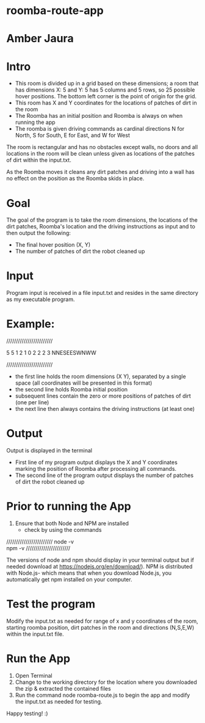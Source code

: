 # roomba-route-app
# Amber Jaura

# Intro 


- This room is divided up in a grid based on these dimensions; a room that has dimensions X: 5 and Y: 5 has 5 columns and 5 rows, so 25 possible hover positions. The bottom left corner is the point of origin for the grid.
- This room has X and Y coordinates for the locations of patches of dirt in the room
- The Roomba has an initial position and Roomba is always on when running the app
- The roomba is given driving commands as cardinal directions N for North, S for South, E for East, and W for West

The room is rectangular and has no obstacles except walls, no doors and all locations in the room will be clean unless given as locations of the patches of dirt within the input.txt.

As the Roomba moves it cleans any dirt patches and driving into a wall has no effect on the position as the Roomba skids in place.

# Goal
The goal of the program is to take the room dimensions, the locations of the dirt patches, Roomba's location and the driving instructions as input and to then output the following:

- The final hover position (X, Y)
- The number of patches of dirt the robot cleaned up

# Input
Program input is received in a file input.txt and resides in the same directory as my executable program.

# Example:
////////////////////////

5 5
1 2
1 0
2 2
2 3
NNESEESWNWW

//////////////////////// 

- the first line holds the room dimensions (X Y), separated by a single space (all coordinates will be presented in this format)
- the second line holds Roomba initial position
- subsequent lines contain the zero or more positions of patches of dirt (one per line)
- the next line then always contains the driving instructions (at least one)

# Output
Output is displayed in the terminal 

- First line of my program output displays the X and Y coordinates marking the position of Roomba after processing all commands.
- The second line of the program output displays the number of patches of dirt the robot cleaned up

# Prior to running the App 
1. Ensure that both Node and NPM are installed
    - check by using the commands

////////////////////////
node -v  
npm -v
///////////////////////

The versions of node and npm should display in your terminal output but if needed download at https://nodejs.org/en/download/). NPM is distributed with Node.js- which means that when you download Node.js, you automatically get npm installed on your computer.

# Test the program
Modify the input.txt as needed for range of x and y coordinates of the room, starting roomba position, dirt patches in the room and directions (N,S,E,W) within the input.txt file. 

# Run the App

1. Open Terminal
2. Change to the working directory for the location where you downloaded the zip & extracted the contained files
3. Run the command node roomba-route.js to begin the app and modify the input.txt as needed for testing.

Happy testing! :) 
